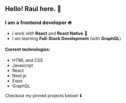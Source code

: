 ## Hello! Raul here. :wave:

### I am a frontend developer :fire:

- I work with <strong>React</strong> and <strong>React Native</strong> :dart:
- I am learning <strong>Full-Stack Development</strong> (with <strong>GraphQL</strong>)

#### Current technologies:
- HTML and CSS
- Javascript
- React
- Next.js
- Expo
- GraphQL

Checkout my pinned projects below! :arrow_down:
